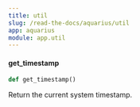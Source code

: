 ```yaml
---
title: util
slug: /read-the-docs/aquarius/util
app: aquarius
module: app.util
---
```

#### get\_timestamp

```python
def get_timestamp()
```

Return the current system timestamp.

